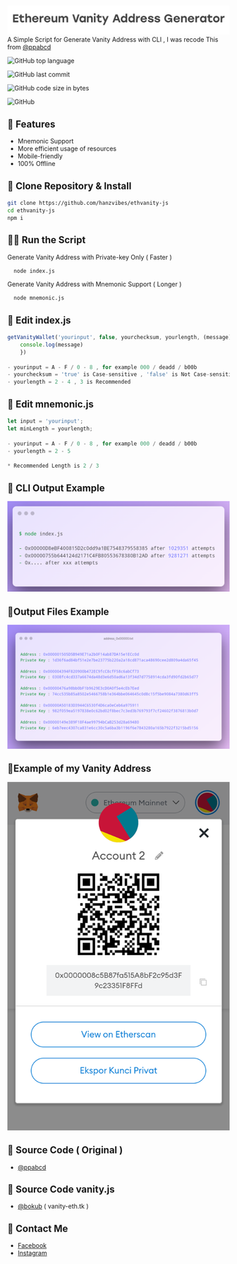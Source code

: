 ![Logo](https://github.com/hanzvibes/ethvanity-js/raw/main/assets/vanity.png)
A Simple Script for Generate Vanity Address with CLI , I was recode This from [@ppabcd](https://github.com/ppabcd/vanity-cli)

![GitHub top language](https://img.shields.io/github/languages/top/hanzvibes/ethvanity-js?style=for-the-badge)

![GitHub last commit](https://img.shields.io/github/last-commit/hanzvibes/ethvanity-js?style=flat-square)

![GitHub code size in bytes](https://img.shields.io/github/languages/code-size/hanzvibes/ethvanity-js?style=flat-square)

![GitHub](https://img.shields.io/github/license/hanzvibes/ethvanity-js?style=flat-square)

## 🌟 Features

- Mnemonic Support
- More efficient usage of resources
- Mobile-friendly
- 100% Offline

## 📂 Clone Repository & Install

```bash
git clone https://github.com/hanzvibes/ethvanity-js
cd ethvanity-js
npm i
```
    
## 👨‍💻 Run the Script

Generate Vanity Address with Private-key Only ( Faster )

```bash
  node index.js
```

Generate Vanity Address with Mnemonic Support ( Longer )

```bash
  node mnemonic.js
```


## 📑 Edit index.js

```javascript
getVanityWallet('yourinput', false, yourchecksum, yourlength, (message) => {
    console.log(message)
    })

- yourinput = A - F / 0 - 8 , for example 000 / deadd / b00b
- yourchecksum = 'true' is Case-sensitive , 'false' is Not Case-sensitive
- yourlength = 2 - 4 , 3 is Recommended
```

## 📑 Edit mnemonic.js

```javascript
let input = 'yourinput';
let minLength = yourlength;

- yourinput = A - F / 0 - 8 , for example 000 / deadd / b00b
- yourlength = 2 - 5

* Recommended Length is 2 / 3
```


## 📱 CLI Output Example

![App Screenshot](https://github.com/hanzvibes/ethvanity-js/raw/main/assets/output.png)

## 📱Output Files Example

![App Screenshot](https://github.com/hanzvibes/ethvanity-js/raw/main/assets/address_0x00000.png)

## 📱Example of my Vanity Address

![App Screenshot](https://github.com/hanzvibes/ethvanity-js/raw/main/assets/example.png)



## 🔗 Source Code ( Original )
- [@ppabcd](https://github.com/ppabcd/vanity-cli)
## 🔗 Source Code vanity.js
- [@bokub](https://github.com/bokub/vanity-eth) ( vanity-eth.tk )

## 👥 Contact Me

- [Facebook](https://fb.me/4RAEHAN)
- [Instagram](https://instagram.com/hanzvibes)

